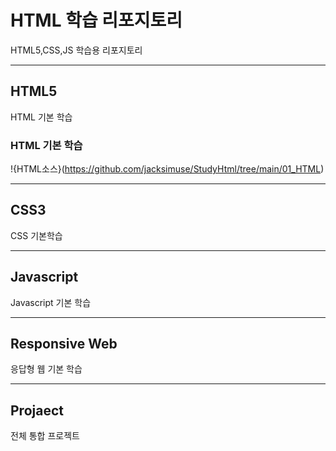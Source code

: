 # HTML 학습 리포지토리
HTML5,CSS,JS 학습용 리포지토리


------------------------------------

## HTML5
HTML 기본 학습

### HTML 기본 학습
!{HTML소스}(https://github.com/jacksimuse/StudyHtml/tree/main/01_HTML)


-----------------------------------
## CSS3
CSS 기본학습

----------------------------------

## Javascript
Javascript 기본 학습

---------------------------------------

## Responsive Web
응답형 웹 기본 학습

------------------------------------

## Projaect
전체 통합 프로젝트

